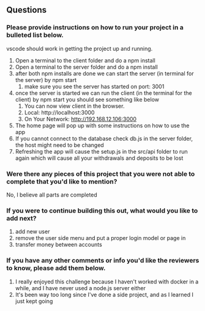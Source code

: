 ## Questions

### Please provide instructions on how to run your project in a bulleted list below.
vscode should work in getting the project up and running.

1. Open a terminal to the client folder and do a npm install
2. Open a terminal to the server folder and do a npm install
3. after both npm installs are done we can start the server (in terminal for the server) by npm start
    1. make sure you see the server has started on port: 3001
4. once the server is started we can run the client (in the terminal for the client) by npm start you should see something like below
    1. You can now view client in the browser.
    2. Local:            http://localhost:3000
    3. On Your Network:  http://192.168.12.106:3000
5. The home page will pop up with some instructions on how to use the app
6. If you cannot connect to the database check db.js in the server folder, the host might need to be changed
7. Refreshing the app will cause the setup.js in the src/api folder to run again which will cause all your withdrawals and deposits to be lost

### Were there any pieces of this project that you were not able to complete that you'd like to mention?
No, I believe all parts are completed

### If you were to continue building this out, what would you like to add next?
1. add new user
2. remove the user side menu and put a proper login model or page in
3. transfer money between accounts

### If you have any other comments or info you'd like the reviewers to know, please add them below.
1. I really enjoyed this challenge because I haven't worked with docker in a while, and I have never used a node.js server either
2. It's been way too long since I've done a side project, and as I learned I just kept going